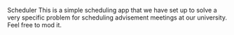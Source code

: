 Scheduler
This is a simple scheduling app that we have set up to solve a very specific problem for scheduling advisement meetings at our university. Feel free to mod it.
